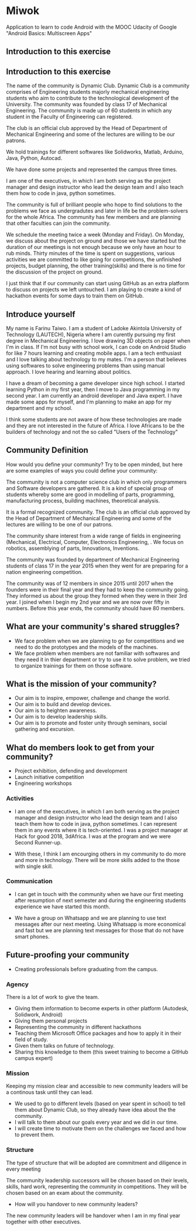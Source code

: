 # Miwok
Application to learn to code Android with the MOOC Udacity of Google "Android Basics: Multiscreen Apps"
## Introduction to this exercise

## Introduction to this exercise

The name of the community is Dynamic Club. Dynamic Club is a community comprises of Engineering students majorly mechanical engineering students who aim to contribute to the technological development of the University.
The community was founded by class 17 of Mechanical Engineering. The community is made up of 60 students in which any student in the Faculty of Engineering can registered.

The club is an official club approved by the Head of Department of Mechanical Engineering and some of the lectures are willing to be our patrons.

We hold trainings for different softwares like Solidworks, Matlab, Arduino, Java, Python, Autocad. 

We have done some projects and represented the campus three times.

I am one of the executives, in which I am both serving as the project manager and design instructor who lead the design team and I also teach them how to code in java, python sometimes.

The community is full of brilliant people who hope to find solutions to the problems we face as undergradutes and later in life be the problem-solvers for the whole Africa. The community has few members and are planning that other faculties can join the community.

We schedule the meeting twice a week (Monday and Friday). On Monday, we discuss about the project on ground and those we have started but the duration of our meetings is not enough because we only have an hour to rub minds. Thirty minutes of the time is spent on suggestions, various activities we are committed to like going for competitions, the unfinished projects, budget planning, the other training(skills) and there is no time for the discussion of the project on ground.

I just think that if our community can start using GitHub as an extra platform to discuss on projects we left untouched. I am playing to create a kind of hackathon events for some days to train them on GitHub. 


## Introduce yourself

My name is Farinu Taiwo. I am a student of Ladoke Akintola University of Technology (LAUTECH), Nigeria where I am curently pursuing my first degree in Mechanical Engineering. 
I love drawing 3D objects on paper when I'm in class. If I'm not busy with school work, I can code on Android Studio for like 7 hours learning and creating mobile apps. I am a tech enthusiast and I love talking about technology to my mates. I'm a person that believes using softwares to solve engineering problems than using manual approach. I love hearing and learning about politics.

I have a dream of becoming a game developer since high school. I started learning Python in my first year, then I move to Java programming in my second year. I am currently an android developer and Java expert. I have made some apps for myself, and I'm planning to make an app for my department and my school.

I think some students are not aware of how these technologies are made and they are not interested in the future of Africa. I love Africans to be the builders of technology and not the so called "Users of the Technology"


## Community Definition

How would you define your community? Try to be open minded, but here are some examples of ways you could define your community:

The community is not a computer science club in which only programmers and Software developers are gathered. It is a kind of special group of students whereby some are good in modelling of parts, programming, manufacturing process, building machines, theoretical analysis.

It is a formal recognized community. The club is an official club approved by the Head of Department of Mechanical Engineering and some of the lectures are willing to be one of our patrons.

The community share interest from a wide range of fields in engineering (Mechanical, Electrical, Computer, Electronics Engineering, . We focus on robotics, assemblying of parts, Innovations, Inventions.

The community was founded by department of Mechanical Engineering students of class 17 in the year 2015 when they went for are preparing for a nation engineering competition.

The community was of 12 members in since 2015 until 2017 when the founders were in their final year and they had to keep the community going. They informed us about the group they formed when they were in their 3rd year. I joined when I begin my 2nd year and we are now over fifty in numbers. Before this year ends, the community should have 80 members. 

## What are your community's shared struggles?

- We face problem when we are planning to go for competitions and we need to do the prototypes and the models of the machines. 
- We face problem when members are not familiar with softwares and they need it in thier department or try to use it to solve problem, we tried to organize trainings for them on those software.

## What is the mission of your community?

- Our aim is to inspire, empower, challenge and change the world.
- Our aim is to build and develop devices.
- Our aim is to heighten awareness.
- Our aim is to develop leadership skills.
- Our aim is to promote and foster unity through seminars, social gathering and excursion.


## What do members look to get from your community?

- Project exhibition, defending and development
- Launch initiative competition
- Engineering workshops


### Activities

- I am one of the executives, in which I am both serving as the project manager and design instructor who lead the design team and I also teach them how to code in java, python sometimes. I can represent them in any events where it is tech-oriented. I was a project manager at Hack for good 2018, 3dAfrica. I was at the program and we were Second Runner-up.

- With these, I think I am encourging others in my community to do more and more in technology. There will be more skills added to the those with single skill. 

### Communication

- I can get in touch with the community when we have our first meeting after resumption of next semester and during the engineering students experience we have started this month.

- We have a group on Whatsapp and we are planning to use text messages after our next meeting. Using Whatsapp is more economical and fast but we are planning text messages for those that do not have smart phones.

## Future-proofing your community

- Creating professionals before graduating from the campus.

### Agency

There is a lot of work to give the team.
- Giving them information to become experts in other platform (Autodesk, Solidwork, Android)
- Giving them personal projects
- Representing the community in different hackathons
- Teaching them Microsoft Office packages and how to apply it in their field of study.
- Given them talks on future of technology.
- Sharing this knowledge to them (this sweet training to become a GitHub campus expert)


### Mission

Keeping my mission clear and accessible to new community leaders will be a continous task until they can lead.

- We used to go to different levels (based on year spent in school) to tell them about Dynamic Club, so they already have idea about the the community.
- I will talk to them about our goals every year and we did in our time.
- I will create time to motivate them on the challenges we faced and how to prevent them.


### Structure

The type of structure that will be adopted are commitment and diligence in every meeting

The community leadership successors will be chosen based on their levels, skills, hard work, representing the community in competitions. They will be chosen based on an exam about the community.


- How will you handover to new community leaders?

The new community leaders will be handover when I am in my final year together with other executives.


